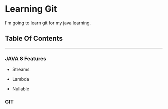 # Learning Git

I'm going to learn git for my java learning.

## Table Of Contents
---

### JAVA 8 Features

- Streams

- Lambda

- Nullable

### GIT
